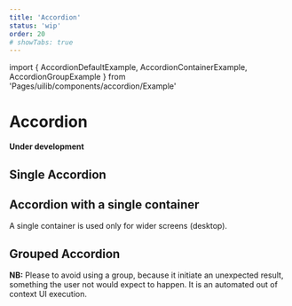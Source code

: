 ```yaml
---
title: 'Accordion'
status: 'wip'
order: 20
# showTabs: true
---
```


import {
AccordionDefaultExample,
AccordionContainerExample,
AccordionGroupExample
} from 'Pages/uilib/components/accordion/Example'

# Accordion

**Under development**

## Single Accordion

<AccordionDefaultExample />

## Accordion with a single container

A single container is used only for wider screens (desktop).

<AccordionContainerExample />

## Grouped Accordion

**NB:** Please to avoid using a group, because it initiate an unexpected result, something the user not would expect to happen. It is an automated out of context UI execution.

<AccordionGroupExample />
